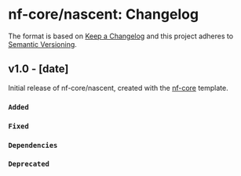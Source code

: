 # nf-core/nascent: Changelog

The format is based on [Keep a Changelog](http://keepachangelog.com/en/1.0.0/)
and this project adheres to [Semantic Versioning](http://semver.org/spec/v2.0.0.html).

## v1.0 - [date]

Initial release of nf-core/nascent, created with the [nf-core](http://nf-co.re/) template.

### `Added`

### `Fixed`

### `Dependencies`

### `Deprecated`

